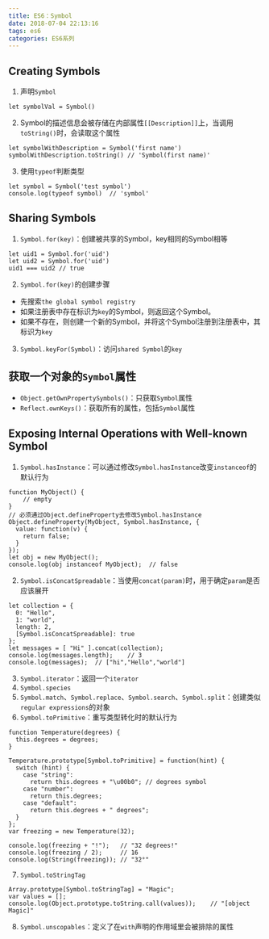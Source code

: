 ```yaml
---
title: ES6：Symbol
date: 2018-07-04 22:13:16
tags: es6
categories: ES6系列
---
```


## Creating Symbols
1. 声明`Symbol`
```
let symbolVal = Symbol()
```

2. Symbol的描述信息会被存储在内部属性`[[Description]]`上，当调用`toString()`时，会读取这个属性
```
let symbolWithDescription = Symbol('first name')
symbolWithDescription.toString() // 'Symbol(first name)'
```

3. 使用`typeof`判断类型
```
let symbol = Symbol('test symbol')
console.log(typeof symbol)  // 'symbol'
```

## Sharing Symbols
1. `Symbol.for(key)`：创建被共享的Symbol，key相同的Symbol相等
```
let uid1 = Symbol.for('uid')
let uid2 = Symbol.for('uid')
uid1 === uid2 // true
```

2. `Symbol.for(key)`的创建步骤
  * 先搜索`the global symbol registry`
  * 如果注册表中存在标识为`key`的Symbol，则返回这个Symbol。
  * 如果不存在，则创建一个新的Symbol，并将这个Symbol注册到注册表中，其标识为`key`

3. `Symbol.keyFor(Symbol)`：访问`shared Symbol`的`key`

## 获取一个对象的`Symbol`属性
* `Object.getOwnPropertySymbols()`：只获取`Symbol`属性
* `Reflect.ownKeys()`：获取所有的属性，包括`Symbol`属性

## Exposing Internal Operations with Well-known Symbol
1. `Symbol.hasInstance`：可以通过修改`Symbol.hasInstance`改变`instanceof`的默认行为
```
function MyObject() {
    // empty
}
// 必须通过Object.defineProperty去修改Symbol.hasInstance
Object.defineProperty(MyObject, Symbol.hasInstance, {
  value: function(v) {
    return false;
  }
});
let obj = new MyObject();
console.log(obj instanceof MyObject);  // false
```

2. `Symbol.isConcatSpreadable`：当使用`concat(param)`时，用于确定`param`是否应该展开
```
let collection = {
  0: "Hello",
  1: "world",
  length: 2,
  [Symbol.isConcatSpreadable]: true
};
let messages = [ "Hi" ].concat(collection);
console.log(messages.length);    // 3
console.log(messages);  // ["hi","Hello","world"]
```

3. `Symbol.iterator`：返回一个`iterator`
4. `Symbol.species`
5. `Symbol.match`、`Symbol.replace`、`Symbol.search`、`Symbol.split`：创建类似`regular expressions`的对象
6. `Symbol.toPrimitive`：重写类型转化时的默认行为
```
function Temperature(degrees) {
  this.degrees = degrees;
}

Temperature.prototype[Symbol.toPrimitive] = function(hint) {
  switch (hint) {
    case "string":
      return this.degrees + "\u00b0"; // degrees symbol
    case "number":
      return this.degrees;
    case "default":
      return this.degrees + " degrees";
  }
};
var freezing = new Temperature(32);

console.log(freezing + "!");   // "32 degrees!"
console.log(freezing / 2);     // 16
console.log(String(freezing)); // "32°"
```

7. `Symbol.toStringTag`
```
Array.prototype[Symbol.toStringTag] = "Magic";
var values = [];
console.log(Object.prototype.toString.call(values));    // "[object Magic]"
```

8. `Symbol.unscopables`：定义了在`with`声明的作用域里会被排除的属性